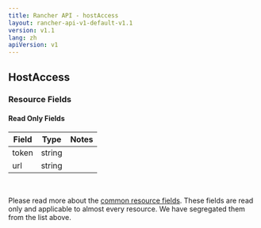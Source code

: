 ```yaml
---
title: Rancher API - hostAccess
layout: rancher-api-v1-default-v1.1
version: v1.1
lang: zh
apiVersion: v1
---
```


## HostAccess



### Resource Fields


#### Read Only Fields

Field | Type   | Notes
---|---|---
token | string  | 
url | string  | 


<br>

Please read more about the [common resource fields]({{site.baseurl}}/rancher/{{page.version}}/{{page.lang}}/api/{{page.apiVersion}}/common/). These fields are read only and applicable to almost every resource. We have segregated them from the list above.




